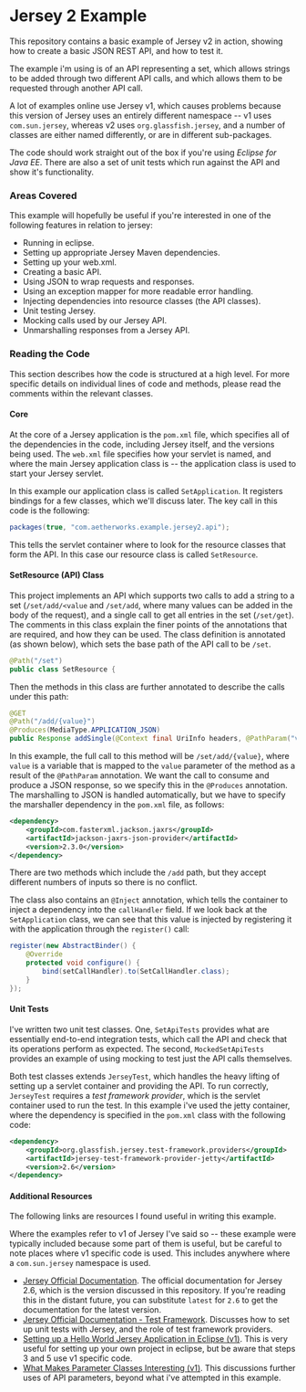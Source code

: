 Jersey 2 Example
===============

This repository contains a basic example of Jersey v2 in action, showing how to create a basic JSON REST API, and how to test it. 

The example i'm using is of an API representing a set, which allows strings to be added through two different API calls, and which allows them to be requested through another API call.

A lot of examples online use Jersey v1, which causes problems because this version of Jersey uses an entirely different namespace -- v1 uses `com.sun.jersey`, whereas v2 uses `org.glassfish.jersey`, and a number of classes are either named differently, or are in different sub-packages.

The code should work straight out of the box if you're using _Eclipse for Java EE_. There are also a set of unit tests which run against the API and show it's functionality.

### Areas Covered
This example will hopefully be useful if you're interested in one of the following features in relation to jersey:
 - Running in eclipse.
 - Setting up appropriate Jersey Maven dependencies.
 - Setting up your web.xml.
 - Creating a basic API.
 - Using JSON to wrap requests and responses.
 - Using an exception mapper for more readable error handling.
 - Injecting dependencies into resource classes (the API classes).
 - Unit testing Jersey.
 - Mocking calls used by our Jersey API.
 - Unmarshalling responses from a Jersey API.

### Reading the Code
This section describes how the code is structured at a high level. For more specific details on individual lines of code and methods, please read the comments within the relevant classes. 
#### Core
At the core of a Jersey application is the `pom.xml` file, which specifies all of the dependencies in the code, including Jersey itself, and the versions being used.
The `web.xml` file specifies how your servlet is named, and where the main Jersey application class is -- the application class is used to start your Jersey servlet. 

In this example our application class is called `SetApplication`. It registers bindings for a few classes, which we'll discuss later. The key call in this code is the following:
```java
packages(true, "com.aetherworks.example.jersey2.api");
```
This tells the servlet container where to look for the resource classes that form the API. In this case our resource class is called `SetResource`.

#### SetResource (API) Class
This project implements an API which supports two calls to add a string to a set (`/set/add/<value` and `/set/add`, where many values can be added in the body of the request), and a single call to get all entries in the set (`/set/get`). The comments in this class explain the finer points of the annotations that are required, and how they can be used.
The class definition is annotated (as shown below), which sets the base path of the API call to be `/set`. 
```java
@Path("/set")
public class SetResource {
``` 
Then the methods in this class are further annotated to describe the calls under this path:
```java
@GET
@Path("/add/{value}")
@Produces(MediaType.APPLICATION_JSON)
public Response addSingle(@Context final UriInfo headers, @PathParam("value") final String value) throws InvalidRequestException {
```
In this example, the full call to this method will be `/set/add/{value}`, where `value` is a variable that is mapped to the `value` parameter of the method as a result of the `@PathParam` annotation.
We want the call to consume and produce a JSON response, so we specify this in the `@Produces` annotation. The marshalling to JSON is handled automatically, but we have to specify the marshaller dependency in the `pom.xml` file, as follows:
```xml
<dependency>
	<groupId>com.fasterxml.jackson.jaxrs</groupId>
	<artifactId>jackson-jaxrs-json-provider</artifactId>
	<version>2.3.0</version>
</dependency>
```
There are two methods which include the `/add` path, but they accept different numbers of inputs so there is no conflict.

The class also contains an `@Inject` annotation, which tells the container to inject a dependency into the `callHandler` field. If we look back at the `SetApplication` class, we can see that this value is injected by registering it with the application through the `register()` call:
```java
register(new AbstractBinder() {
	@Override
	protected void configure() {
		bind(setCallHandler).to(SetCallHandler.class);
	}
});
```

#### Unit Tests
I've written two unit test classes. One, `SetApiTests` provides what are essentially end-to-end integration tests, which call the API and check that its operations perform as expected. The second, `MockedSetApiTests` provides an example of using mocking to test just the API calls themselves.

Both test classes extends `JerseyTest`, which handles the heavy lifting of setting up a servlet container and providing the API. To run correctly, `JerseyTest` requires a _test framework provider_, which is the servlet container used to run the test. In this example i've used the jetty container, where the dependency is specified in the `pom.xml` class with the following code:
```xml
<dependency>
	<groupId>org.glassfish.jersey.test-framework.providers</groupId>
	<artifactId>jersey-test-framework-provider-jetty</artifactId>
	<version>2.6</version>
</dependency>
```

#### Additional Resources
The following links are resources I found useful in writing this example. 

Where the examples refer to v1 of Jersey I've said so -- these example were typically included because some part of them is useful, but be careful to note places where v1 specific code is used. This includes anywhere where a `com.sun.jersey` namespace is used.

- [Jersey Official Documentation](https://jersey.java.net/documentation/2.6/). The official documentation for Jersey 2.6, which is the version discussed in this repository. If you're reading this in the distant future, you can substitute `latest` for `2.6` to get the documentation for the latest version.
- [Jersey Official Documentation - Test Framework](https://jersey.java.net/documentation/2.6/test-framework.html). Discusses how to set up unit tests with Jersey, and the role of test framework providers.
- [Setting up a Hello World Jersey Application in Eclipse (v1)](http://examples.javacodegeeks.com/enterprise-java/rest/jersey/jersey-hello-world-example/). This is very useful for setting up your own project in eclipse, but be aware that steps 3 and 5 use v1 specific code. 
- [What Makes Parameter Classes Interesting (v1)](http://codahale.com/what-makes-jersey-interesting-parameter-classes/). This discussions further uses of API parameters, beyond what i've attempted in this example.

 